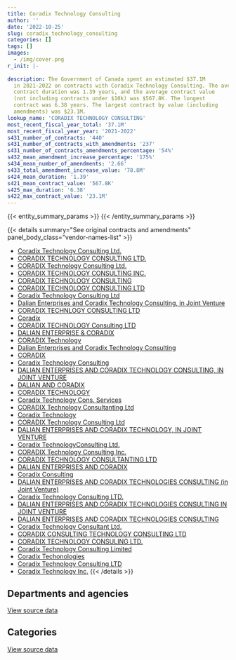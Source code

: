 ```yaml
---
title: Coradix Technology Consulting
author: ''
date: '2022-10-25'
slug: coradix_technology_consulting
categories: []
tags: []
images:
  - /img/cover.png
r_init: |-
  
description: The Government of Canada spent an estimated $37.1M
  in 2021-2022 on contracts with Coradix Technology Consulting. The average
  contract duration was 1.39 years, and the average contract value
  (not including contracts under $10k) was $567.8K. The longest
  contract was 6.38 years. The largest contract by value (including
  amendments) was $23.1M.
lookup_name: 'CORADIX TECHNOLOGY CONSULTING'
most_recent_fiscal_year_total: '37.1M'
most_recent_fiscal_year_year: '2021-2022'
s431_number_of_contracts: '440'
s431_number_of_contracts_with_amendments: '237'
s431_number_of_contracts_amendments_percentage: '54%'
s432_mean_amendment_increase_percentage: '175%'
s434_mean_number_of_amendments: '2.66'
s433_total_amendment_increase_value: '78.8M'
s424_mean_duration: '1.39'
s421_mean_contract_value: '567.8K'
s425_max_duration: '6.38'
s422_max_contract_value: '23.1M'
---
```


<script src="/rmarkdown-libs/htmlwidgets/htmlwidgets.js"></script>
<link href="/rmarkdown-libs/datatables-css/datatables-crosstalk.css" rel="stylesheet" />
<script src="/rmarkdown-libs/datatables-binding/datatables.js"></script>
<script src="/rmarkdown-libs/jquery/jquery-3.6.0.min.js"></script>
<link href="/rmarkdown-libs/dt-core-bootstrap/css/dataTables.bootstrap.min.css" rel="stylesheet" />
<link href="/rmarkdown-libs/dt-core-bootstrap/css/dataTables.bootstrap.extra.css" rel="stylesheet" />
<script src="/rmarkdown-libs/dt-core-bootstrap/js/jquery.dataTables.min.js"></script>
<script src="/rmarkdown-libs/dt-core-bootstrap/js/dataTables.bootstrap.min.js"></script>
<link href="/rmarkdown-libs/crosstalk/css/crosstalk.min.css" rel="stylesheet" />
<script src="/rmarkdown-libs/crosstalk/js/crosstalk.min.js"></script>
<script src="/rmarkdown-libs/htmlwidgets/htmlwidgets.js"></script>
<link href="/rmarkdown-libs/datatables-css/datatables-crosstalk.css" rel="stylesheet" />
<script src="/rmarkdown-libs/datatables-binding/datatables.js"></script>
<script src="/rmarkdown-libs/jquery/jquery-3.6.0.min.js"></script>
<link href="/rmarkdown-libs/dt-core-bootstrap/css/dataTables.bootstrap.min.css" rel="stylesheet" />
<link href="/rmarkdown-libs/dt-core-bootstrap/css/dataTables.bootstrap.extra.css" rel="stylesheet" />
<script src="/rmarkdown-libs/dt-core-bootstrap/js/jquery.dataTables.min.js"></script>
<script src="/rmarkdown-libs/dt-core-bootstrap/js/dataTables.bootstrap.min.js"></script>
<link href="/rmarkdown-libs/crosstalk/css/crosstalk.min.css" rel="stylesheet" />
<script src="/rmarkdown-libs/crosstalk/js/crosstalk.min.js"></script>

{{< entity_summary_params >}}
{{< /entity_summary_params >}}

{{< details summary="See original contracts and amendments" panel_body_class="vendor-names-list" >}}
- [Coradix Technology Consulting Ltd.](https://search.open.canada.ca/en/ct/?sort=contract_value_f%20desc&page=1&search_text=%22Coradix%20Technology%20Consulting%20Ltd.%22)
- [CORADIX TECHNOLOGY CONSULTING LTD.](https://search.open.canada.ca/en/ct/?sort=contract_value_f%20desc&page=1&search_text=%22CORADIX%20TECHNOLOGY%20CONSULTING%20LTD.%22)
- [CORADIX Technology Consulting Ltd.](https://search.open.canada.ca/en/ct/?sort=contract_value_f%20desc&page=1&search_text=%22CORADIX%20Technology%20Consulting%20Ltd.%22)
- [CORADIX TECHNOLOGY CONSULTING INC.](https://search.open.canada.ca/en/ct/?sort=contract_value_f%20desc&page=1&search_text=%22CORADIX%20TECHNOLOGY%20CONSULTING%20INC.%22)
- [CORADIX TECHNOLOGY CONSULTING](https://search.open.canada.ca/en/ct/?sort=contract_value_f%20desc&page=1&search_text=%22CORADIX%20TECHNOLOGY%20CONSULTING%22)
- [CORADIX TECHNOLOGY CONSULTING LTD](https://search.open.canada.ca/en/ct/?sort=contract_value_f%20desc&page=1&search_text=%22CORADIX%20TECHNOLOGY%20CONSULTING%20LTD%22)
- [Coradix Technology Consulting Ltd](https://search.open.canada.ca/en/ct/?sort=contract_value_f%20desc&page=1&search_text=%22Coradix%20Technology%20Consulting%20Ltd%22)
- [Dalian Enterprises and Coradix Technology Consulting, in Joint Venture](https://search.open.canada.ca/en/ct/?sort=contract_value_f%20desc&page=1&search_text=%22Dalian%20Enterprises%20and%20Coradix%20Technology%20Consulting%2c%20in%20Joint%20Venture%22)
- [CORADIX TECHNLOGY CONSULTING LTD](https://search.open.canada.ca/en/ct/?sort=contract_value_f%20desc&page=1&search_text=%22CORADIX%20TECHNLOGY%20CONSULTING%20LTD%22)
- [Coradix](https://search.open.canada.ca/en/ct/?sort=contract_value_f%20desc&page=1&search_text=%22Coradix%22)
- [CORADIX TECHNOLOGY Consulting LTD](https://search.open.canada.ca/en/ct/?sort=contract_value_f%20desc&page=1&search_text=%22CORADIX%20TECHNOLOGY%20%20Consulting%20LTD%22)
- [DALIAN ENTERPRISE & CORADIX](https://search.open.canada.ca/en/ct/?sort=contract_value_f%20desc&page=1&search_text=%22DALIAN%20ENTERPRISE%20%26%20CORADIX%22)
- [CORADIX Technology](https://search.open.canada.ca/en/ct/?sort=contract_value_f%20desc&page=1&search_text=%22CORADIX%20Technology%22)
- [Dalian Enterprises and Coradix Technology Consulting](https://search.open.canada.ca/en/ct/?sort=contract_value_f%20desc&page=1&search_text=%22Dalian%20Enterprises%20and%20Coradix%20Technology%20Consulting%22)
- [CORADIX](https://search.open.canada.ca/en/ct/?sort=contract_value_f%20desc&page=1&search_text=%22CORADIX%22)
- [Coradix Technology Consulting](https://search.open.canada.ca/en/ct/?sort=contract_value_f%20desc&page=1&search_text=%22Coradix%20Technology%20Consulting%22)
- [DALIAN ENTERPRISES AND CORADIX TECHNOLOGY CONSULTING, IN JOINT VENTURE](https://search.open.canada.ca/en/ct/?sort=contract_value_f%20desc&page=1&search_text=%22DALIAN%20ENTERPRISES%20AND%20CORADIX%20TECHNOLOGY%20CONSULTING%2c%20IN%20JOINT%20VENTURE%22)
- [DALIAN AND CORADIX](https://search.open.canada.ca/en/ct/?sort=contract_value_f%20desc&page=1&search_text=%22DALIAN%20AND%20CORADIX%22)
- [CORADIX TECHNOLOGY](https://search.open.canada.ca/en/ct/?sort=contract_value_f%20desc&page=1&search_text=%22CORADIX%20TECHNOLOGY%22)
- [Coradix Technology Cons. Services](https://search.open.canada.ca/en/ct/?sort=contract_value_f%20desc&page=1&search_text=%22Coradix%20Technology%20Cons.%20Services%22)
- [CORADIX Technology Consultanting Ltd](https://search.open.canada.ca/en/ct/?sort=contract_value_f%20desc&page=1&search_text=%22CORADIX%20Technology%20Consultanting%20Ltd%22)
- [Coradix Technology](https://search.open.canada.ca/en/ct/?sort=contract_value_f%20desc&page=1&search_text=%22Coradix%20Technology%22)
- [CORADIX Technology Consulting Ltd](https://search.open.canada.ca/en/ct/?sort=contract_value_f%20desc&page=1&search_text=%22CORADIX%20Technology%20Consulting%20Ltd%22)
- [DALIAN ENTERPRISES AND CORADIX TECHNOLOGY, IN JOINT VENTURE](https://search.open.canada.ca/en/ct/?sort=contract_value_f%20desc&page=1&search_text=%22DALIAN%20ENTERPRISES%20AND%20CORADIX%20TECHNOLOGY%2c%20IN%20JOINT%20VENTURE%22)
- [Coradix TechnologyConsulting Ltd.](https://search.open.canada.ca/en/ct/?sort=contract_value_f%20desc&page=1&search_text=%22Coradix%20TechnologyConsulting%20Ltd.%22)
- [CORADIX Technology Consulting Inc.](https://search.open.canada.ca/en/ct/?sort=contract_value_f%20desc&page=1&search_text=%22CORADIX%20Technology%20Consulting%20Inc.%22)
- [CORADIX TECHNOLOGY CONSULTANTING LTD](https://search.open.canada.ca/en/ct/?sort=contract_value_f%20desc&page=1&search_text=%22CORADIX%20TECHNOLOGY%20CONSULTANTING%20LTD%22)
- [DALIAN ENTERPRISES AND CORADIX](https://search.open.canada.ca/en/ct/?sort=contract_value_f%20desc&page=1&search_text=%22DALIAN%20ENTERPRISES%20AND%20CORADIX%22)
- [Coradix Consulting](https://search.open.canada.ca/en/ct/?sort=contract_value_f%20desc&page=1&search_text=%22Coradix%20Consulting%22)
- [DALIAN ENTERPRISES AND CORADIX TECHNOLOGIES CONSULTING (in Joint Venture)](https://search.open.canada.ca/en/ct/?sort=contract_value_f%20desc&page=1&search_text=%22DALIAN%20ENTERPRISES%20AND%20CORADIX%20TECHNOLOGIES%20CONSULTING%20%28in%20Joint%20Venture%29%22)
- [Coradix Technology Consulting LTD.](https://search.open.canada.ca/en/ct/?sort=contract_value_f%20desc&page=1&search_text=%22Coradix%20Technology%20Consulting%20LTD.%22)
- [DALIAN ENTERPRISES AND CORADIX TECHNOLOGIES CONSULTING IN JOINT VENTURE](https://search.open.canada.ca/en/ct/?sort=contract_value_f%20desc&page=1&search_text=%22DALIAN%20ENTERPRISES%20AND%20CORADIX%20TECHNOLOGIES%20CONSULTING%20IN%20JOINT%20VENTURE%22)
- [DALIAN ENTERPRISES AND CORADIX TECHNOLOGIES CONSULTING](https://search.open.canada.ca/en/ct/?sort=contract_value_f%20desc&page=1&search_text=%22DALIAN%20ENTERPRISES%20AND%20CORADIX%20TECHNOLOGIES%20CONSULTING%22)
- [Coradix Technology Consultant Ltd.](https://search.open.canada.ca/en/ct/?sort=contract_value_f%20desc&page=1&search_text=%22Coradix%20Technology%20Consultant%20Ltd.%22)
- [CORADIX CONSULTING TECHNOLOGY CONSULTING LTD](https://search.open.canada.ca/en/ct/?sort=contract_value_f%20desc&page=1&search_text=%22CORADIX%20CONSULTING%20TECHNOLOGY%20CONSULTING%20LTD%22)
- [CORADIX TECHNOLOGY CONSULING LTD.](https://search.open.canada.ca/en/ct/?sort=contract_value_f%20desc&page=1&search_text=%22CORADIX%20TECHNOLOGY%20CONSULING%20LTD.%22)
- [Coradix Technology Consulting Limited](https://search.open.canada.ca/en/ct/?sort=contract_value_f%20desc&page=1&search_text=%22Coradix%20Technology%20Consulting%20Limited%22)
- [Coradix Techonologies](https://search.open.canada.ca/en/ct/?sort=contract_value_f%20desc&page=1&search_text=%22Coradix%20Techonologies%22)
- [Coradix Technology Consulting LTD](https://search.open.canada.ca/en/ct/?sort=contract_value_f%20desc&page=1&search_text=%22Coradix%20Technology%20Consulting%20LTD%22)
- [Coradix Technology Inc.](https://search.open.canada.ca/en/ct/?sort=contract_value_f%20desc&page=1&search_text=%22Coradix%20Technology%20Inc.%22)
{{< /details >}}

## Departments and agencies

<div id="htmlwidget-1" style="width:100%;height:auto;" class="datatables html-widget"></div>
<script type="application/json" data-for="htmlwidget-1">{"x":{"style":"bootstrap","filter":"none","vertical":false,"data":[["<a href=\"/departments/aafc-aac/\">Agriculture and Agri-Food Canada<\/a>","<a href=\"/departments/aandc-aadnc/\">Crown-Indigenous Relations and Northern Affairs Canada<\/a>","<a href=\"/departments/cbsa-asfc/\">Canada Border Services Agency<\/a>","<a href=\"/departments/cic/\">Immigration, Refugees and Citizenship Canada<\/a>","<a href=\"/departments/dfatd-maecd/\">Global Affairs Canada<\/a>","<a href=\"/departments/dnd-mdn/\">National Defence<\/a>","<a href=\"/departments/ec/\">Environment and Climate Change Canada<\/a>","<a href=\"/departments/elections/\">Elections Canada<\/a>","<a href=\"/departments/esdc-edsc/\">Employment and Social Development Canada<\/a>","<a href=\"/departments/fcac-acfc/\">Financial Consumer Agency of Canada<\/a>","<a href=\"/departments/fintrac-canafe/\">Financial Transactions and Reports Analysis Centre of Canada<\/a>","<a href=\"/departments/hc-sc/\">Health Canada<\/a>","<a href=\"/departments/ic/\">Innovation, Science and Economic Development Canada<\/a>","<a href=\"/departments/infc/\">Infrastructure Canada<\/a>","<a href=\"/departments/irb-cisr/\">Immigration and Refugee Board of Canada<\/a>","<a href=\"/departments/isc-sac/\">Indigenous Services Canada<\/a>","<a href=\"/departments/jus/\">Department of Justice Canada<\/a>","<a href=\"/departments/lac-bac/\">Library and Archives Canada<\/a>","<a href=\"/departments/nrcan-rncan/\">Natural Resources Canada<\/a>","<a href=\"/departments/nserc-crsng/\">Natural Sciences and Engineering Research Council of Canada<\/a>","<a href=\"/departments/oic-ci/\">Office of the Information Commissioner of Canada<\/a>","<a href=\"/departments/pco-bcp/\">Privy Council Office<\/a>","<a href=\"/departments/pwgsc-tpsgc/\">Public Services and Procurement Canada<\/a>","<a href=\"/departments/rcmp-grc/\">Royal Canadian Mounted Police<\/a>","<a href=\"/departments/ssc-spc/\">Shared Services Canada<\/a>","<a href=\"/departments/tbs-sct/\">Treasury Board of Canada Secretariat<\/a>","<a href=\"/departments/tc/\">Transport Canada<\/a>"],[712263.05,747283.57,230960.73,3147793.88,2499642.21,9420806.96,null,1515528.45,675131.96,292763.07,62150,1192498.18,2377008.92,2371739.94,null,298464.2,9172.39,null,22600,null,14103.21,null,null,2283945.51,1060586.38,10311.25,99750.96],[null,729733.93,231593.5,3280977.89,2831369.71,10703430.6,15146.47,2389032.18,701855.64,90470.63,null,1195765.3,1931064.33,2365705.81,103818.75,211893.97,43598.61,null,3688690.29,21495.7,43376.27,23255.4,null,2113271.45,510815.82,null,114538.68],[null,191555.12,230960.73,3829781.71,5695418.65,8974691.17,1022067.49,4104451.05,1313678.69,null,317982,1232048.18,1917715.95,2359242.14,null,39321.45,null,37509.2,311309.71,17253.13,43257.76,42191.94,27552.54,1445318.18,209188.54,null,581045.15],[null,null,863596.11,3983776.66,9607711.48,8418819.1,993074,3293652.78,1781873.34,null,null,1192498.18,2136368.91,2359242.14,null,39233.6,null,68266.74,null,null,28771.34,null,62078.26,1677447.83,299550.9,null,335475.66]],"container":"<table class=\"table table-striped table-hover row-border order-column display\">\n  <thead>\n    <tr>\n      <th>Department<\/th>\n      <th>2018-2019<\/th>\n      <th>2019-2020<\/th>\n      <th>2020-2021<\/th>\n      <th>2021-2022<\/th>\n    <\/tr>\n  <\/thead>\n<\/table>","options":{"order":[[4,"desc"]],"pageLength":10,"autoWidth":true,"columnDefs":[{"targets":1,"render":"function(data, type, row, meta) {\n    return type !== 'display' ? data : DTWidget.formatCurrency(data, \"$\", 2, 3, \",\", \".\", true, null);\n  }"},{"targets":2,"render":"function(data, type, row, meta) {\n    return type !== 'display' ? data : DTWidget.formatCurrency(data, \"$\", 2, 3, \",\", \".\", true, null);\n  }"},{"targets":3,"render":"function(data, type, row, meta) {\n    return type !== 'display' ? data : DTWidget.formatCurrency(data, \"$\", 2, 3, \",\", \".\", true, null);\n  }"},{"targets":4,"render":"function(data, type, row, meta) {\n    return type !== 'display' ? data : DTWidget.formatCurrency(data, \"$\", 2, 3, \",\", \".\", true, null);\n  }"},{"width":"16%","targets":[1,2,3,4]},{"className":"dt-right","targets":[1,2,3,4]}],"orderClasses":false}},"evals":["options.columnDefs.0.render","options.columnDefs.1.render","options.columnDefs.2.render","options.columnDefs.3.render"],"jsHooks":[]}</script>
<p class="text-right">
<a href="https://github.com/GoC-Spending/contracts-data/tree/main/data/out/vendors/coradix_technology_consulting/summary_by_fiscal_year_by_department.csv" class="source-data-link btn btn-link">View source data</a>
</p>

## Categories

<div id="htmlwidget-2" style="width:100%;height:auto;" class="datatables html-widget"></div>
<script type="application/json" data-for="htmlwidget-2">{"x":{"style":"bootstrap","filter":"none","vertical":false,"data":[["<a href=\"/categories/defence/\">Defence<\/a>","<a href=\"/categories/professional_services/\">Professional services<\/a>","<a href=\"/categories/information_technology/\">Information technology<\/a>","<a href=\"/categories/security_and_protection/\">Security and protection<\/a>"],[8959340.89,853178.36,19219487.78,12497.8],[10227955.47,705107.89,22407837.59,null],[8478299.61,889666.89,24575573.99,null],[7633563.83,824488.87,28683384.34,null]],"container":"<table class=\"table table-striped table-hover row-border order-column display\">\n  <thead>\n    <tr>\n      <th>Category<\/th>\n      <th>2018-2019<\/th>\n      <th>2019-2020<\/th>\n      <th>2020-2021<\/th>\n      <th>2021-2022<\/th>\n    <\/tr>\n  <\/thead>\n<\/table>","options":{"order":[[4,"desc"]],"dom":"t","pageLength":30,"autoWidth":true,"columnDefs":[{"targets":1,"render":"function(data, type, row, meta) {\n    return type !== 'display' ? data : DTWidget.formatCurrency(data, \"$\", 2, 3, \",\", \".\", true, null);\n  }"},{"targets":2,"render":"function(data, type, row, meta) {\n    return type !== 'display' ? data : DTWidget.formatCurrency(data, \"$\", 2, 3, \",\", \".\", true, null);\n  }"},{"targets":3,"render":"function(data, type, row, meta) {\n    return type !== 'display' ? data : DTWidget.formatCurrency(data, \"$\", 2, 3, \",\", \".\", true, null);\n  }"},{"targets":4,"render":"function(data, type, row, meta) {\n    return type !== 'display' ? data : DTWidget.formatCurrency(data, \"$\", 2, 3, \",\", \".\", true, null);\n  }"},{"width":"16%","targets":[1,2,3,4]},{"className":"dt-right","targets":[1,2,3,4]}],"orderClasses":false,"lengthMenu":[10,25,30,50,100]}},"evals":["options.columnDefs.0.render","options.columnDefs.1.render","options.columnDefs.2.render","options.columnDefs.3.render"],"jsHooks":[]}</script>
<p class="text-right">
<a href="https://github.com/GoC-Spending/contracts-data/tree/main/data/out/vendors/coradix_technology_consulting/summary_by_fiscal_year_by_category.csv" class="source-data-link btn btn-link">View source data</a>
</p>
